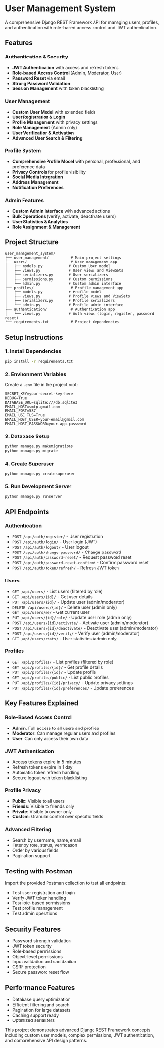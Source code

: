 # User Management System

A comprehensive Django REST Framework API for managing users, profiles, and authentication with role-based access control and JWT authentication.

## Features

### Authentication & Security
- **JWT Authentication** with access and refresh tokens
- **Role-based Access Control** (Admin, Moderator, User)
- **Password Reset** via email
- **Strong Password Validation**
- **Session Management** with token blacklisting

### User Management
- **Custom User Model** with extended fields
- **User Registration & Login**
- **Profile Management** with privacy settings
- **Role Management** (Admin only)
- **User Verification & Activation**
- **Advanced User Search & Filtering**

### Profile System
- **Comprehensive Profile Model** with personal, professional, and preference data
- **Privacy Controls** for profile visibility
- **Social Media Integration**
- **Address Management**
- **Notification Preferences**

### Admin Features
- **Custom Admin Interface** with advanced actions
- **Bulk Operations** (verify, activate, deactivate users)
- **User Statistics & Analytics**
- **Role Assignment & Management**

## Project Structure

```
user_management_system/
├── user_management/          # Main project settings
├── users/                    # User management app
│   ├── models.py            # Custom User model
│   ├── views.py             # User views and ViewSets
│   ├── serializers.py       # User serializers
│   ├── permissions.py       # Custom permissions
│   └── admin.py             # Custom admin interface
├── profiles/                 # Profile management app
│   ├── models.py            # Profile model
│   ├── views.py             # Profile views and ViewSets
│   ├── serializers.py       # Profile serializers
│   └── admin.py             # Profile admin interface
├── authentication/           # Authentication app
│   └── views.py             # Auth views (login, register, password reset)
└── requirements.txt          # Project dependencies
```

## Setup Instructions

### 1. Install Dependencies
```bash
pip install -r requirements.txt
```

### 2. Environment Variables
Create a `.env` file in the project root:
```env
SECRET_KEY=your-secret-key-here
DEBUG=True
DATABASE_URL=sqlite:///db.sqlite3
EMAIL_HOST=smtp.gmail.com
EMAIL_PORT=587
EMAIL_USE_TLS=True
EMAIL_HOST_USER=your-email@gmail.com
EMAIL_HOST_PASSWORD=your-app-password
```

### 3. Database Setup
```bash
python manage.py makemigrations
python manage.py migrate
```

### 4. Create Superuser
```bash
python manage.py createsuperuser
```

### 5. Run Development Server
```bash
python manage.py runserver
```

## API Endpoints

### Authentication
- `POST /api/auth/register/` - User registration
- `POST /api/auth/login/` - User login (JWT)
- `POST /api/auth/logout/` - User logout
- `POST /api/auth/change-password/` - Change password
- `POST /api/auth/password-reset/` - Request password reset
- `POST /api/auth/password-reset-confirm/` - Confirm password reset
- `POST /api/auth/token/refresh/` - Refresh JWT token

### Users
- `GET /api/users/` - List users (filtered by role)
- `GET /api/users/{id}/` - Get user details
- `PUT /api/users/{id}/` - Update user (admin/moderator)
- `DELETE /api/users/{id}/` - Delete user (admin only)
- `GET /api/users/me/` - Get current user
- `PUT /api/users/{id}/role/` - Update user role (admin only)
- `POST /api/users/{id}/activate/` - Activate user (admin/moderator)
- `POST /api/users/{id}/deactivate/` - Deactivate user (admin/moderator)
- `POST /api/users/{id}/verify/` - Verify user (admin/moderator)
- `GET /api/users/stats/` - User statistics (admin only)

### Profiles
- `GET /api/profiles/` - List profiles (filtered by role)
- `GET /api/profiles/{id}/` - Get profile details
- `PUT /api/profiles/{id}/` - Update profile
- `GET /api/profiles/public/` - List public profiles
- `PUT /api/profiles/{id}/privacy/` - Update privacy settings
- `PUT /api/profiles/{id}/preferences/` - Update preferences

## Key Features Explained

### Role-Based Access Control
- **Admin**: Full access to all users and profiles
- **Moderator**: Can manage regular users and profiles
- **User**: Can only access their own data

### JWT Authentication
- Access tokens expire in 5 minutes
- Refresh tokens expire in 1 day
- Automatic token refresh handling
- Secure logout with token blacklisting

### Profile Privacy
- **Public**: Visible to all users
- **Friends**: Visible to friends only
- **Private**: Visible to owner only
- **Custom**: Granular control over specific fields

### Advanced Filtering
- Search by username, name, email
- Filter by role, status, verification
- Order by various fields
- Pagination support

## Testing with Postman

Import the provided Postman collection to test all endpoints:
- Test user registration and login
- Verify JWT token handling
- Test role-based permissions
- Test profile management
- Test admin operations

## Security Features

- Password strength validation
- JWT token security
- Role-based permissions
- Object-level permissions
- Input validation and sanitization
- CSRF protection
- Secure password reset flow

## Performance Features

- Database query optimization
- Efficient filtering and search
- Pagination for large datasets
- Caching support ready
- Optimized serializers

This project demonstrates advanced Django REST Framework concepts including custom user models, complex permissions, JWT authentication, and comprehensive API design patterns.
